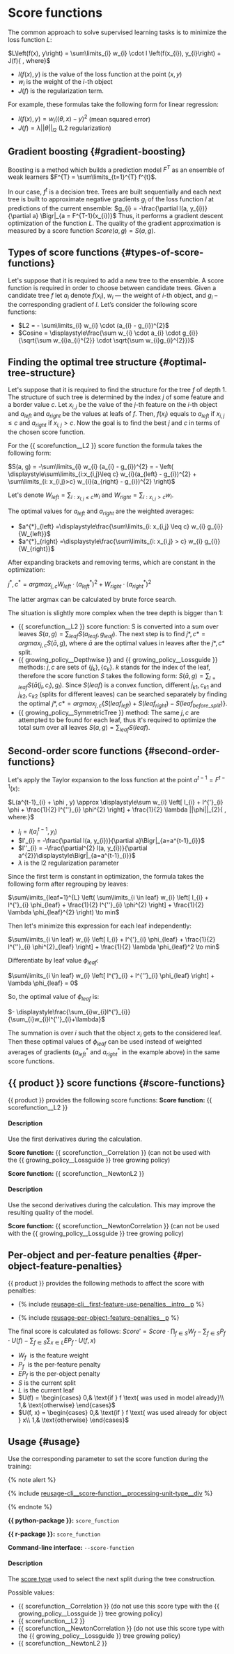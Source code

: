 # Score functions

The common approach to solve supervised learning tasks is to minimize the loss function $L$:

$L\left(f(x), y\right) = \sum\limits_{i} w_{i} \cdot l \left(f(x_{i}), y_{i}\right) + J(f){ , where}$

- $l\left( f(x), y\right)$ is the value of the loss function at the point $(x, y)$
- $w_{i}$ is the weight of the $i$-th object
- $J(f)$ is the regularization term.

For example, these formulas take the following form for linear regression:
- $l\left( f(x), y\right) = w_{i} \left( (\theta, x)  - y \right)^{2}$ (mean squared error)
- $J(f) = \lambda \left| | \theta | \right|_{l2}$ (L2 regularization)


## Gradient boosting {#gradient-boosting}

Boosting is a method which builds a prediction model $F^{T}$ as an ensemble of weak learners $F^{T} = \sum\limits_{t=1}^{T} f^{t}$.

In our case, $f^{t}$ is a decision tree. Trees are built sequentially and each next tree is built to approximate negative gradients $g_{i}$ of the loss function $l$ at predictions of the current ensemble:
$g_{i} = -\frac{\partial l(a, y_{i})}{\partial a} \Bigr|_{a = F^{T-1}(x_{i})}$
Thus, it performs a gradient descent optimization of the function $L$. The quality of the gradient approximation is measured by a score function $Score(a, g) = S(a, g)$.


## Types of score functions {#types-of-score-functions}

Let's suppose that it is required to add a new tree to the ensemble. A score function is required in order to choose between candidate trees. Given a candidate tree $f$ let $a_{i}$ denote $f(x_{i})$, $w_{i}$ — the weight of $i$-th object, and $g_{i}$ – the corresponding gradient of $l$. Let’s consider the following score functions:
- $L2 = - \sum\limits_{i} w_{i} \cdot (a_{i} - g_{i})^{2}$
- $Cosine = \displaystyle\frac{\sum w_{i} \cdot a_{i} \cdot g_{i}}{\sqrt{\sum w_{i}a_{i}^{2}} \cdot \sqrt{\sum w_{i}g_{i}^{2}}}$


## Finding the optimal tree structure {#optimal-tree-structure}

Let's suppose that it is required to find the structure for the tree $f$ of depth 1. The structure of such tree is determined by the index $j$ of some feature and a border value $c$. Let $x_{i, j}$ be the value of the $j$-th feature on the $i$-th object and $a_{left}$ and $a_{right}$ be the values at leafs of $f$. Then, $f(x_{i})$ equals to $a_{left}$ if $x_{i,j} \leq c$ and $a_{right}$ if $x_{i,j} > c$. Now the goal is to find the best $j$ and $c$ in terms of the chosen score function.

For the {{ scorefunction__L2 }} score function the formula takes the following form:

$S(a, g) = -\sum\limits_{i} w_{i} (a_{i} - g_{i})^{2} = - \left( \displaystyle\sum\limits_{i:x_{i,j}\leq c} w_{i}(a_{left} - g_{i})^{2} + \sum\limits_{i: x_{i,j}>c} w_{i}(a_{right} - g_{i})^{2} \right)$

Let's denote $W_{left} = \displaystyle\sum_{i: x_{I,j} \leq c} w_{i}$ and $W_{right} = \displaystyle\sum_{i: x_{i,j} >c} w_{i}$.

The optimal values for $a_{left}$ and $a_{right}$ are the weighted averages:
- $a^{*}_{left} =\displaystyle\frac{\sum\limits_{i: x_{i,j} \leq c} w_{i} g_{i}}{W_{left}}$
- $a^{*}_{right} =\displaystyle\frac{\sum\limits_{i: x_{i,j} > c} w_{i} g_{i}}{W_{right}}$

After expanding brackets and removing terms, which are constant in the optimization:

$j^{*}, c^{*} = argmax_{j, c} W_{left} \cdot (a^{*}_{left})^{2} + W_{right} \cdot (a^{*}_{right})^{2}$

The latter argmax can be calculated by brute force search.

The situation is slightly more complex when the tree depth is bigger than 1:
- {{ scorefunction__L2 }} score function: S is converted into a sum over leaves $S(a,g) = \sum_{leaf} S(a_{leaf}, g_{leaf})$. The next step is to find $j*, c* = argmax_{j,c}{S(\bar a, g)}$, where $\bar a$ are the optimal values in leaves after the $j*, c*$ split.
- {{ growing_policy__Depthwise }} and {{ growing_policy__Lossguide }} methods: $j, c$ are sets of $\{j_k\}, \{c_k\}$. $k$ stands for the index of the leaf, therefore the score function $S$ takes the following form: $S(\bar a, g) = \sum_{l = leaf}S(\bar a(j_l, c_l), g_l)$. Since $S(leaf)$ is a convex function, different $j_{k1}, c_{k1}$ and $j_{k2}, c_{k2}$ (splits for different leaves) can be searched separately by finding the optimal $j*, c* = argmax_{j,c}\{S(leaf_{left}) + S(leaf_{right}) - S(leaf_{before\_split})\}$.
- {{ growing_policy__SymmetricTree }} method: The same $j, c$ are attempted to be found for each leaf, thus it's required to optimize the total sum over all leaves $S(a,g) = \sum_{leaf} S(leaf)$.


## Second-order score functions {#second-order-functions}

Let's apply the Taylor expansion to the loss function at the point $a^{t-1} = F^{t-1}(x)$:

$L(a^{t-1}_{i} + \phi , y) \approx \displaystyle\sum w_{i} \left[ l_{i} + l^{'}_{i} \phi + \frac{1}{2} l^{''}_{i} \phi^{2} \right] + \frac{1}{2} \lambda ||\phi||_{2}{ , where:}$

- $l_{i} = l(a^{t-1}_{i}, y_{i})$
- $l'_{i} = -\frac{\partial l(a, y_{i})}{\partial a}\Bigr|_{a=a^{t-1}_{i}}$
- $l''_{i} = -\frac{\partial^{2} l(a, y_{i})}{\partial a^{2}}\displaystyle\Bigr|_{a=a^{t-1}_{i}}$
- $\lambda$ is the l2 regularization parameter

Since the first term is constant in optimization, the formula takes the following form after regrouping by leaves:

$\sum\limits_{leaf=1}^{L} \left( \sum\limits_{i \in leaf} w_{i} \left[ l_{i} + l^{'}_{i} \phi_{leaf} + \frac{1}{2} l^{''}_{i} \phi^{2} \right] + \frac{1}{2} \lambda \phi_{leaf}^{2} \right) \to min$

Then let's minimize this expression for each leaf independently:

$\sum\limits_{i \in leaf} w_{i} \left[ l_{i} + l^{'}_{i} \phi_{leaf} + \frac{1}{2} l^{''}_{i} \phi^{2}_{leaf} \right] + \frac{1}{2} \lambda \phi_{leaf}^2 \to min$

Differentiate by leaf value $\phi_{leaf}$:

$\sum\limits_{i \in leaf} w_{i} \left[ l^{'}_{i} + l^{''}_{i} \phi_{leaf} \right] + \lambda \phi_{leaf} = 0$

So, the optimal value of $\phi_{leaf}$ is:

$- \displaystyle\frac{\sum_{i}w_{i}l^{'}_{i}}{\sum_{i}w_{i}l^{''}_{i}+\lambda}$

The summation is over $i$ such that the object $x_{i}$ gets to the considered leaf. Then these optimal values of $\phi_{leaf}$ can be used instead of weighted averages of gradients ($a^{*}_{left}$ and $a^{*}_{right}$ in the example above) in the same score functions.


## {{ product }} score functions {#score-functions}

{{ product }} provides the following score functions:
**Score function:** {{ scorefunction__L2 }}

#### Description


Use the first derivatives during the calculation.


**Score function:** {{ scorefunction__Correlation }} (can not be used with the {{ growing_policy__Lossguide }} tree growing policy)

**Score function:** {{ scorefunction__NewtonL2 }}

#### Description


Use the second derivatives during the calculation. This may improve the resulting quality of the model.


**Score function:** {{ scorefunction__NewtonCorrelation }} (can not be used with the {{ growing_policy__Lossguide }} tree growing policy)


## Per-object and per-feature penalties {#per-object-feature-penalties}

{{ product }} provides the following methods to affect the score with penalties:
- {% include [reusage-cli__first-feature-use-penalties__intro__p](../_includes/work_src/reusage/cli__first-feature-use-penalties__intro__p.md) %}

- {% include [reusage-per-object-feature-penalties__p](../_includes/work_src/reusage/per-object-feature-penalties__p.md) %}

The final score is calculated as follows:
$Score' = Score \cdot \prod_{f\in S}W_{f} - \sum_{f\in S}P_{f} \cdot U(f) - \sum_{f\in S}\sum_{x \in L}EP_{f} \cdot U(f, x)$
- $W_{f}$  is the feature weight
- $P_{f}$  is the per-feature penalty
- $EP_{f}$ is the per-object penalty
- $S$ is the current split
- $L$ is the current leaf
- $U(f) = \begin{cases} 0,& \text{if } f \text{ was used in model already}\\ 1,& \text{otherwise} \end{cases}$
- $U(f, x) = \begin{cases} 0,& \text{if } f \text{ was used already for object } x\\ 1,& \text{otherwise} \end{cases}$


## Usage {#usage}

Use the corresponding parameter to set the score function during the training:

{% note alert %}

{% include [reusage-cli__score-function__processing-unit-type__div](../_includes/work_src/reusage/cli__score-function__processing-unit-type__div.md) %}

{% endnote %}

**{{ python-package }}:** `score_function`

**{{ r-package }}:** `score_function`

**Command-line interface:** `--score-function`

#### Description


The [score type](../concepts/algorithm-score-functions.md) used to select the next split during the tree construction.

Possible values:

- {{ scorefunction__Correlation }} (do not use this score type with the {{ growing_policy__Lossguide }} tree growing policy)
- {{ scorefunction__L2 }}
- {{ scorefunction__NewtonCorrelation }} (do not use this score type with the {{ growing_policy__Lossguide }} tree growing policy)
- {{ scorefunction__NewtonL2 }}


